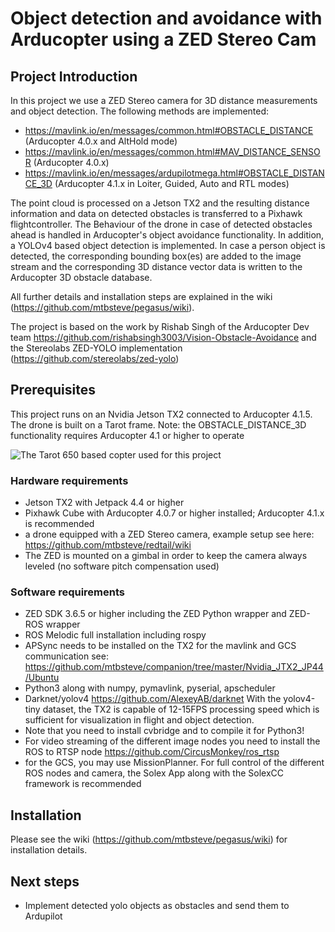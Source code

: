 # Object detection and avoidance with Arducopter using a ZED Stereo Cam 
## Project Introduction
In this project we use a ZED Stereo camera for 3D distance measurements and object detection. The following methods are implemented:
- https://mavlink.io/en/messages/common.html#OBSTACLE_DISTANCE (Arducopter 4.0.x and AltHold mode)
- https://mavlink.io/en/messages/common.html#MAV_DISTANCE_SENSOR (Arducopter 4.0.x)
- https://mavlink.io/en/messages/ardupilotmega.html#OBSTACLE_DISTANCE_3D (Arducopter 4.1.x in Loiter, Guided, Auto and RTL modes)

The point cloud is processed on a Jetson TX2 and the resulting distance information and data on detected obstacles is transferred to a Pixhawk flightcontroller. The Behaviour of the drone in case of detected obstacles ahead is handled in Arducopter's object avoidance functionality. In addition, a YOLOv4 based object detection is implemented. In case a person object is detected, the corresponding bounding box(es) are added to the image stream and the corresponding 3D distance vector data is written to the Arducopter 3D obstacle database.

All further details and installation steps are explained in the wiki (https://github.com/mtbsteve/pegasus/wiki).

The project is based on the work by Rishab Singh of the Arducopter Dev team https://github.com/rishabsingh3003/Vision-Obstacle-Avoidance and the Stereolabs ZED-YOLO implementation (https://github.com/stereolabs/zed-yolo)

## Prerequisites 
This project runs on an Nvidia Jetson TX2 connected to Arducopter 4.1.5. The drone is built on a Tarot frame.
Note: the OBSTACLE_DISTANCE_3D functionality requires Arducopter 4.1 or higher to operate

![The Tarot 650 based copter used for this project](https://github.com/mtbsteve/redtail/blob/master/tools/images/image4.jpeg)

### Hardware requirements
- Jetson TX2 with Jetpack 4.4 or higher
- Pixhawk Cube with Arducopter 4.0.7 or higher installed; Arducopter 4.1.x is recommended
- a drone equipped with a ZED Stereo camera, example setup see here: https://github.com/mtbsteve/redtail/wiki
- The ZED is mounted on a gimbal in order to keep the camera always leveled (no software pitch compensation used)

### Software requirements
- ZED SDK 3.6.5 or higher including the ZED Python wrapper and ZED-ROS wrapper
- ROS Melodic full installation including rospy 
- APSync needs to be installed on the TX2 for the mavlink and GCS communication see: https://github.com/mtbsteve/companion/tree/master/Nvidia_JTX2_JP44/Ubuntu
- Python3 along with numpy, pymavlink, pyserial, apscheduler
- Darknet/yolov4 https://github.com/AlexeyAB/darknet With the yolov4-tiny dataset, the TX2 is capable of 12-15FPS processing speed which is sufficient for visualization in flight and object detection.
- Note that you need to install cvbridge and to compile it for Python3!
- For video streaming of the different image nodes you need to install the ROS to RTSP node https://github.com/CircusMonkey/ros_rtsp
- for the GCS, you may use MissionPlanner. For full control of the different ROS nodes and camera, the Solex App along with the SolexCC framework is recommended

## Installation

Please see the wiki (https://github.com/mtbsteve/pegasus/wiki) for installation details.

## Next steps
- Implement detected yolo objects as obstacles and send them to Ardupilot

